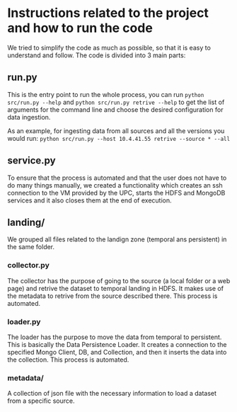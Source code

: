 # Instructions related to the project and how to run the code

We tried to simplify the code as much as possible, so that it is easy to understand and follow. The code is divided into 3 main parts:

## run.py

This is the entry point to run the whole process, you can run `python src/run.py --help` and `python src/run.py retrive --help` to get the list of arguments for the command line and choose the desired configuration for data ingestion.

As an example, for ingesting data from all sources and all the versions you would run: `python src/run.py --host 10.4.41.55 retrive --source * --all`

## service.py

To ensure that the process is automated and that the user does not have to do many things manually, we created a functionality which creates an ssh connection to the VM provided by the UPC, starts the HDFS and MongoDB services and it also closes them at the end of execution.

## landing/

We grouped all files related to the landign zone (temporal ans persistent) in the same folder.

### collector.py

The collector has the purpose of going to the source (a local folder or a web page) and retrive the dataset to temporal landing in HDFS.
It makes use of the metadata to retrive from the source described there.
This process is automated.

### loader.py

The loader has the purpose to move the data from temporal to persistent.
This is basically the Data Persistence Loader.
It creates a connection to the specified Mongo Client, DB, and Collection, and then it inserts the data into the collection.
This process is automated.

### metadata/

A collection of json file with the necessary information to load a dataset from a specific source.
